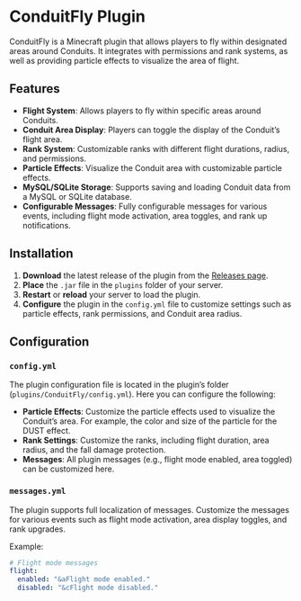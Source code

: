 # ConduitFly Plugin

ConduitFly is a Minecraft plugin that allows players to fly within designated areas around Conduits. It integrates with permissions and rank systems, as well as providing particle effects to visualize the area of flight.

## Features

- **Flight System**: Allows players to fly within specific areas around Conduits.
- **Conduit Area Display**: Players can toggle the display of the Conduit’s flight area.
- **Rank System**: Customizable ranks with different flight durations, radius, and permissions.
- **Particle Effects**: Visualize the Conduit area with customizable particle effects.
- **MySQL/SQLite Storage**: Supports saving and loading Conduit data from a MySQL or SQLite database.
- **Configurable Messages**: Fully configurable messages for various events, including flight mode activation, area toggles, and rank up notifications.

## Installation

1. **Download** the latest release of the plugin from the [Releases page](https://github.com/ogsammaenr/ConduitFly/releases).
2. **Place** the `.jar` file in the `plugins` folder of your server.
3. **Restart** or **reload** your server to load the plugin.
4. **Configure** the plugin in the `config.yml` file to customize settings such as particle effects, rank permissions, and Conduit area radius.

## Configuration

### `config.yml`

The plugin configuration file is located in the plugin’s folder (`plugins/ConduitFly/config.yml`). Here you can configure the following:

- **Particle Effects**: Customize the particle effects used to visualize the Conduit’s area. For example, the color and size of the particle for the DUST effect.
- **Rank Settings**: Customize the ranks, including flight duration, area radius, and the fall damage protection.
- **Messages**: All plugin messages (e.g., flight mode enabled, area toggled) can be customized here.

### `messages.yml`

The plugin supports full localization of messages. Customize the messages for various events such as flight mode activation, area display toggles, and rank upgrades.

Example:

```yaml
# Flight mode messages
flight:
  enabled: "&aFlight mode enabled."
  disabled: "&cFlight mode disabled."
